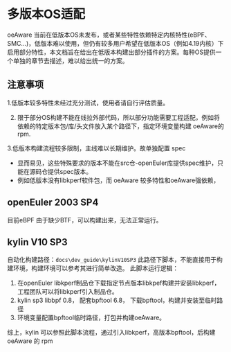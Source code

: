 # 多版本OS适配
oeAware 当前在低版本OS未发布，或者某些特性依赖特定内核特性(eBPF、SMC...)，低版本难以使用，但仍有较多用户希望在低版本OS（例如4.19内核）下启用部分特性，本文档旨在给出在低版本构建出部分插件的方案。每种OS提供一个单独的章节去描述，难以给出统一的方案。

## 注意事项
1.低版本较多特性未经过充分测试，使用者请自行评估质量。

2. 限于部分OS构建不能在线拉外部代码，所以部分功能需要工程适配，例如将依赖的特定版本包/库/头文件放入某个路径下，指定环境变量构建 oeAware的 rpm.

3.低版本构建流程较多限制，主线难以长期维护。故单独配置 spec
+ 显而易见，这些特殊要求的版本不能在src仓-openEuler库提供spec维护，只能在源码仓提供spec版本。
+ 例如低版本没有libkperf软件包，而 oeAware 较多特性和oeAware强依赖，

## openEuler 2003 SP4
目前eBPF 由于缺少BTF，可以构建出来，无法正常运行。

## kylin V10 SP3
自动化构建路径：`docs\dev_guide\kylinV10SP3`
此路径下脚本，不能直接用于构建环境，构建环境可以参考其进行简单改造。
此脚本运行逻辑：
1. 在openEuler libkperf制品仓下载指定节点版本libkpef构建并安装libkperf，工程团队可以将libkperf引入制品仓。
2. kylin sp3 libbpf 0.8， 配套bpftool 6.8， 下载bpftool，构建并安装至临时路径
3. 环境变量配置bpftool临时路径，打包并构建oeAware。

综上，kylin 可以参照此脚本流程，通过引入libkperf，高版本bpftool，后构建oeAware 的 rpm
